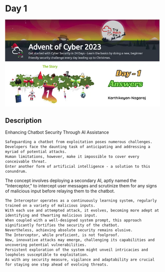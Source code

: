 # Day 1

![Screenshot](https://github.com/W4W1R3/Advent-Of-Cyber-2023-Walkthroughs/blob/main/Files/1%20ihMDeeRVwXR0pb5zeTyQoA.webp)

## Description

Enhancing Chatbot Security Through AI Assistance

    Safeguarding a chatbot from exploitation poses numerous challenges.
    Developers face the daunting task of anticipating and addressing a myriad of potential attacks. 
    Human limitations, however, make it impossible to cover every conceivable threat. 
    Enter another form of artificial intelligence - a solution to this conundrum.
    
The concept involves deploying a secondary AI, aptly named the "Interceptor," to intercept user messages and scrutinize them for any signs of malicious input before relaying them to the chatbot. 

    The Interceptor operates as a continuously learning system, regularly trained on a variety of malicious inputs. 
    With each use and attempted attack, it evolves, becoming more adept at identifying and thwarting malicious input.
    When coupled with a well-designed system prompt, this approach significantly fortifies the security of the chatbot. 
    Nevertheless, achieving absolute security remains elusive. 
    The Interceptor, while proficient, is not foolproof. 
    New, innovative attacks may emerge, challenging its capabilities and uncovering potential vulnerabilities.
    Persistent exploration of the system might unveil intricacies and loopholes susceptible to exploitation. 
    As with any security measure, vigilance and adaptability are crucial for staying one step ahead of evolving threats.

